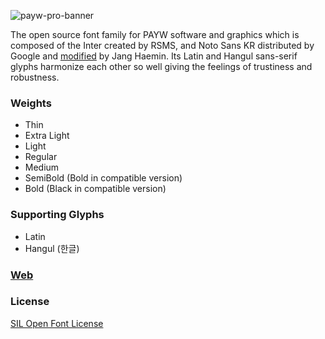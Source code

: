 ![payw-pro-banner](https://user-images.githubusercontent.com/19797697/79050808-71be6400-7c67-11ea-9a08-f4927d81a9d8.png)

The open source font family for PAYW software and graphics which is composed of the Inter created by RSMS, and Noto Sans KR distributed by Google and [modified](https://github.com/jhaemin/noto-sans-kr) by Jang Haemin. Its Latin and Hangul sans-serif glyphs harmonize each other so well giving the feelings of trustiness and robustness.

### Weights

- Thin
- Extra Light
- Light
- Regular
- Medium
- SemiBold (Bold in compatible version)
- Bold (Black in compatible version)

### Supporting Glyphs

- Latin
- Hangul (한글)

### [Web](./web)

### License

[SIL Open Font License](https://github.com/paywteam/payw-pro/blob/master/LICENSE)
